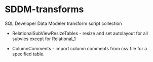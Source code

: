 # SDDM-transforms
SQL Developer Data Modeler transform script collection

* RelationalSubViewResizeTables - resize and set autolayout for all subvies except for Relational_1 

* ColumnComments - import column comments from csv file for a specified table. 
